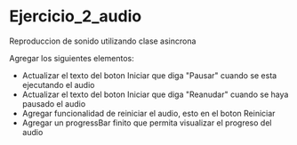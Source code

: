 # Ejercicio_2_audio
Reproduccion de sonido utilizando clase asincrona

Agregar los siguientes elementos:

- Actualizar el texto del boton Iniciar que diga "Pausar" cuando se esta ejecutando el audio
- Actualizar el texto del boton Iniciar que diga "Reanudar" cuando se haya pausado el audio
- Agregar funcionalidad de reiniciar el audio, esto en el boton Reiniciar
- Agregar un progressBar finito que permita visualizar el progreso del audio
